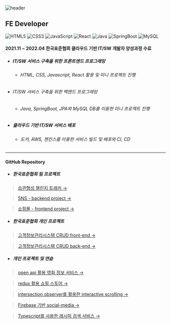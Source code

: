 ![header](https://capsule-render.vercel.app/api?type=waving&color=timeGradient&height=300&section=header&text=Hi%20there!&fontSize=90)

## FE Developer

![HTML5](https://img.shields.io/badge/html5-%23E34F26.svg?style=for-the-badge&logo=html5&logoColor=white)
![CSS3](https://img.shields.io/badge/css3-%231572B6.svg?style=for-the-badge&logo=css3&logoColor=white)
![JavaScript](https://img.shields.io/badge/javascript-%23323330.svg?style=for-the-badge&logo=javascript&logoColor=%23F7DF1E)
![React](https://img.shields.io/badge/react-%2320232a.svg?style=for-the-badge&logo=react&logoColor=%2361DAFB)
![Java](https://img.shields.io/badge/Java-007396.svg?&style=for-the-badge&logo=Java&logoColor=white)
![SpringBoot](https://img.shields.io/badge/SpringBoot-6DB33F.svg?&style=for-the-badge&logo=SpringBoot&logoColor=white)
![MySQL](https://img.shields.io/badge/MySQL-4479A1.svg?&style=for-the-badge&logo=MySQL&logoColor=white)


#### 2021.11 ~ 2022.04 한국표준협회 클라우드 기반 IT/SW 개발자 양성과정 수료
* ##### IT/SW 서비스 구축을 위한 프론트엔드 프로그래밍   
   * ###### HTML, CSS, Javascript, React 활용 및 미니 프로젝트 진행   
* ###### IT/SW 서비스 구축을 위한 백엔드 프로그래밍   
   * ###### Java, SpringBoot, JPA와 MySQL DB를 이용한 미니 프로젝트 진행   
* ##### 클라우드 기반 IT/SW 서비스 배포   
   * ###### 도커, AWS, 젠킨스를 이용한 서비스 빌드 및 배포와 CI, CD   

***

#### GitHub Repository   

  * ##### 한국표준협회 팀 프로젝트   

   > [습관형성 챌린지 트래커 →](https://github.com/rivera00255/lighthouse-project)   
   
   > [SNS - backend project →](https://github.com/rivera00255/project-sns)   

   > [쇼핑몰 - frontend project →](https://github.com/rivera00255/project-shop)   

  * ##### 한국표준협회 개인 프로젝트 

   > [고객정보관리시스템 CRUD front-end →](https://github.com/rivera00255/mini-project-frontend)   

   > [고객정보관리시스템 CRUD back-end →](https://github.com/rivera00255/mini-project-backend)   

  * ##### 개인 프로젝트 및 연습   

   > [open api 활용 영화 정보 서비스 →](https://github.com/rivera00255/movie-app)   
   
   > [redux 활용 쇼핑 스토어 →](https://github.com/rivera00255/ice-cream-shop)   
   
   > [intersection observer를 활용한 interactive scrolling →](https://github.com/rivera00255/bakery-festival)   

   > [Firebase 기반 social-media →](https://github.com/rivera00255/doodle)   
   
   > [Typescript를 사용한 레시피 검색 서비스 →](https://github.com/rivera00255/the-meal)   




<!--

***
* ##### Shopping mall Project
    * ##### react로 패션 쇼핑몰을 구성하였습니다.
***
* ##### Social Media Project
    * ##### instagram 기능을 모방한 back-end 프로젝트 입니다.
***
### Hi there 👋
**rivera00255/rivera00255** is a ✨ _special_ ✨ repository because its `README.md` (this file) appears on your GitHub profile.

Here are some ideas to get you started:

- 🔭 I’m currently working on ...
- 🌱 I’m currently learning ...
- 👯 I’m looking to collaborate on ...
- 🤔 I’m looking for help with ...
- 💬 Ask me about ...
- 📫 How to reach me: ...
- 😄 Pronouns: ...
- ⚡ Fun fact: ...
-->
